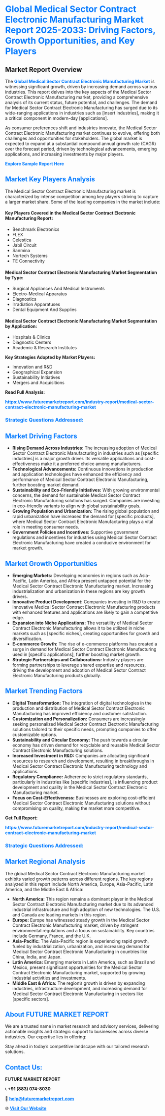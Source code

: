 <h1 style="color: #007BFF;">Global Medical Sector Contract Electronic Manufacturing Market Report 2025-2033: Driving Factors, Growth Opportunities, and Key Players</h1>

<section id="overview">
<h2>Market Report Overview</h2>
<p>The <a href="https://www.futuremarketreport.com/industry-report/medical-sector-contract-electronic-manufacturing-market" style="color: #007BFF; text-decoration: none;"><strong>Global Medical Sector Contract Electronic Manufacturing Market</strong></a> is witnessing significant growth, driven by increasing demand across various industries. This report delves into the key aspects of the Medical Sector Contract Electronic Manufacturing market, providing a comprehensive analysis of its current status, future potential, and challenges. The demand for Medical Sector Contract Electronic Manufacturing has surged due to its wide-ranging applications in industries such as [insert industries], making it a critical component in modern-day [applications].</p>
<p>As consumer preferences shift and industries innovate, the Medical Sector Contract Electronic Manufacturing market continues to evolve, offering both challenges and opportunities for stakeholders. The global market is expected to expand at a substantial compound annual growth rate (CAGR) over the forecast period, driven by technological advancements, emerging applications, and increasing investments by major players.</p>
</section>

<section id="overview">
<p><a href="https://www.futuremarketreport.com/request-sample/reportId=63634" style="color: #007BFF; text-decoration: none;"><strong>Explore Sample Report Here</strong></a></p>
</section>

<section id="key-players">
<h2 style="color: #007BFF;">Market Key Players Analysis</h2>
<p>The Medical Sector Contract Electronic Manufacturing market is characterized by intense competition among key players striving to capture a larger market share. Some of the leading companies in the market include:</p>
<h4>Key Players Covered in the Medical Sector Contract Electronic Manufacturing Report:</h4>
<ul><li>Benchmark Electronics</li><li>FLEX</li><li>Celestica</li><li>Jabil Circuit</li><li>Sanmina</li><li>Nortech Systems</li><li>TE Connectivity</li></ul>
<h4>Medical Sector Contract Electronic Manufacturing Market Segmentation by Type:</h4>
<ul><li>Surgical Appliances And Medical Instruments</li><li>Electro-Medical Apparatus</li><li>Diagnostics</li><li>Irradiation Apparatuses</li><li>Dental Equipment And Supplies</li></ul>

<h4>Medical Sector Contract Electronic Manufacturing Market Segmentation by Application:</h4>
<ul><li>Hospitals &amp; Clinics</li><li>Diagnostic Centers</li><li>Academic &amp; Research Institutes</li></ul>
<p><strong>Key Strategies Adopted by Market Players:</strong></p>
<ul>
<li>Innovation and R&D</li>
<li>Geographical Expansion</li>
<li>Sustainability Initiatives</li>
<li>Mergers and Acquisitions</li>
</ul>
</section>

<section>
<p><strong>Read Full Analysis: </strong></p><a href="https://www.futuremarketreport.com/industry-report/medical-sector-contract-electronic-manufacturing-market" style="color: #007BFF; text-decoration: none;"><strong>https://www.futuremarketreport.com/industry-report/medical-sector-contract-electronic-manufacturing-market</strong></a>
<h3 style="color: #007BFF;">Strategic Questions Addressed:</h3>
</section>

<section id="driving-factors">
<h2 style="color: #007BFF;">Market Driving Factors</h2>
<ul>
<li><strong>Rising Demand Across Industries:</strong> The increasing adoption of Medical Sector Contract Electronic Manufacturing in industries such as [specific industries] is a major growth driver. Its versatile applications and cost-effectiveness make it a preferred choice among manufacturers.</li>
<li><strong>Technological Advancements:</strong> Continuous innovations in production and application technologies have enhanced the efficiency and performance of Medical Sector Contract Electronic Manufacturing, further boosting market demand.</li>
<li><strong>Sustainability and Eco-Friendly Initiatives:</strong> With growing environmental concerns, the demand for sustainable Medical Sector Contract Electronic Manufacturing solutions has surged. Companies are investing in eco-friendly variants to align with global sustainability goals.</li>
<li><strong>Growing Population and Urbanization:</strong> The rising global population and rapid urbanization have increased the demand for [specific products], where Medical Sector Contract Electronic Manufacturing plays a vital role in meeting consumer needs.</li>
<li><strong>Government Policies and Incentives:</strong> Supportive government regulations and incentives for industries using Medical Sector Contract Electronic Manufacturing have created a conducive environment for market growth.</li>
</ul>
</section>

<section id="growth-opportunities">
<h2 style="color: #007BFF;">Market Growth Opportunities</h2>
<ul>
<li><strong>Emerging Markets:</strong> Developing economies in regions such as Asia-Pacific, Latin America, and Africa present untapped potential for the Medical Sector Contract Electronic Manufacturing market. Increasing industrialization and urbanization in these regions are key growth drivers.</li>
<li><strong>Innovative Product Development:</strong> Companies investing in R&D to create innovative Medical Sector Contract Electronic Manufacturing products with enhanced features and applications are likely to gain a competitive edge.</li>
<li><strong>Expansion into Niche Applications:</strong> The versatility of Medical Sector Contract Electronic Manufacturing allows it to be utilized in niche markets such as [specific niches], creating opportunities for growth and diversification.</li>
<li><strong>E-commerce Growth:</strong> The rise of e-commerce platforms has created a surge in demand for Medical Sector Contract Electronic Manufacturing used in [specific applications], further boosting market growth.</li>
<li><strong>Strategic Partnerships and Collaborations:</strong> Industry players are forming partnerships to leverage shared expertise and resources, driving the development and adoption of Medical Sector Contract Electronic Manufacturing products globally.</li>
</ul>
</section>

<section id="trending-factors">
<h2 style="color: #007BFF;">Market Trending Factors</h2>
<ul>
<li><strong>Digital Transformation:</strong> The integration of digital technologies in the production and distribution of Medical Sector Contract Electronic Manufacturing has improved efficiency and customer satisfaction.</li>
<li><strong>Customization and Personalization:</strong> Consumers are increasingly seeking personalized Medical Sector Contract Electronic Manufacturing solutions tailored to their specific needs, prompting companies to offer customizable options.</li>
<li><strong>Sustainability and Circular Economy:</strong> The push towards a circular economy has driven demand for recyclable and reusable Medical Sector Contract Electronic Manufacturing solutions.</li>
<li><strong>Increased Investment in R&D:</strong> Companies are allocating significant resources to research and development, resulting in breakthroughs in Medical Sector Contract Electronic Manufacturing technology and applications.</li>
<li><strong>Regulatory Compliance:</strong> Adherence to strict regulatory standards, particularly in industries like [specific industries], is influencing product development and quality in the Medical Sector Contract Electronic Manufacturing market.</li>
<li><strong>Focus on Cost-Effectiveness:</strong> Businesses are exploring cost-efficient Medical Sector Contract Electronic Manufacturing solutions without compromising on quality, making the market more competitive.</li>
</ul>
</section>

<section>
<p><strong>Get Full Report: </strong></p><a href="https://www.futuremarketreport.com/industry-report/medical-sector-contract-electronic-manufacturing-market" style="color: #007BFF; text-decoration: none;"><strong>https://www.futuremarketreport.com/industry-report/medical-sector-contract-electronic-manufacturing-market</strong></a>
<h3 style="color: #007BFF;">Strategic Questions Addressed:</h3>
</section>


<section id="regional-analysis">
<h2 style="color: #007BFF;">Market Regional Analysis</h2>
<p>The global Medical Sector Contract Electronic Manufacturing market exhibits varied growth patterns across different regions. The key regions analyzed in this report include North America, Europe, Asia-Pacific, Latin America, and the Middle East & Africa:</p>
<ul>
<li><strong>North America:</strong> This region remains a dominant player in the Medical Sector Contract Electronic Manufacturing market due to its advanced industrial infrastructure and high adoption of new technologies. The U.S. and Canada are leading markets in this region.</li>
<li><strong>Europe:</strong> Europe has witnessed steady growth in the Medical Sector Contract Electronic Manufacturing market, driven by stringent environmental regulations and a focus on sustainability. Key countries include Germany, France, and the U.K.</li>
<li><strong>Asia-Pacific:</strong> The Asia-Pacific region is experiencing rapid growth, fueled by industrialization, urbanization, and increasing demand for Medical Sector Contract Electronic Manufacturing in countries like China, India, and Japan.</li>
<li><strong>Latin America:</strong> Emerging markets in Latin America, such as Brazil and Mexico, present significant opportunities for the Medical Sector Contract Electronic Manufacturing market, supported by growing industrial activities and investments.</li>
<li><strong>Middle East & Africa:</strong> The region’s growth is driven by expanding industries, infrastructure development, and increasing demand for Medical Sector Contract Electronic Manufacturing in sectors like [specific sectors].</li>
</ul>
</section>

<footer>
<h2 style="color: #007BFF;">About FUTURE MARKET REPORT</h2>
<p>We are a trusted name in market research and advisory services, delivering actionable insights and strategic support to businesses across diverse industries. Our expertise lies in offering:</p>

<p>Stay ahead in today’s competitive landscape with our tailored research solutions.</p>

<h2 style="color: #007BFF;">Contact Us:</h2>
<p><strong>FUTURE MARKET REPORT</strong></p>
<p>📞 <strong>+91 (883) 074-8030</strong></p>
<p>📧 <strong><a href="mailto:help@futuremarketreport.com" style="color: #007BFF;">help@futuremarketreport.com</a></strong></p>
<p>🌐 <strong><a href="https://www.futuremarketreport.com/" style="color: #007BFF;">Visit Our Website</a></strong></p>
</footer>